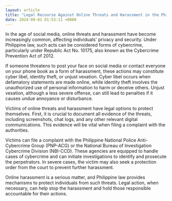```yaml
---
layout: article
title: "Legal Recourse Against Online Threats and Harassment in the Philippines"
date: 2024-09-01 01:53:11 +0800
---
```


<p>In the age of social media, online threats and harassment have become increasingly common, affecting individuals' privacy and security. Under Philippine law, such acts can be considered forms of cybercrime, particularly under Republic Act No. 10175, also known as the Cybercrime Prevention Act of 2012.</p><p>If someone threatens to post your face on social media or contact everyone on your phone book as a form of harassment, these actions may constitute cyber libel, identity theft, or unjust vexation. Cyber libel occurs when defamatory statements are made online, while identity theft involves the unauthorized use of personal information to harm or deceive others. Unjust vexation, although a less severe offense, can still lead to penalties if it causes undue annoyance or disturbance.</p><p>Victims of online threats and harassment have legal options to protect themselves. First, it is crucial to document all evidence of the threats, including screenshots, chat logs, and any other relevant digital communications. This evidence will be vital when filing a complaint with the authorities.</p><p>Victims can file a complaint with the Philippine National Police Anti-Cybercrime Group (PNP-ACG) or the National Bureau of Investigation Cybercrime Division (NBI-CCD). These agencies are equipped to handle cases of cybercrime and can initiate investigations to identify and prosecute the perpetrators. In severe cases, the victim may also seek a protection order from the court to prevent further harassment.</p><p>Online harassment is a serious matter, and Philippine law provides mechanisms to protect individuals from such threats. Legal action, when necessary, can help stop the harassment and hold those responsible accountable for their actions.</p>